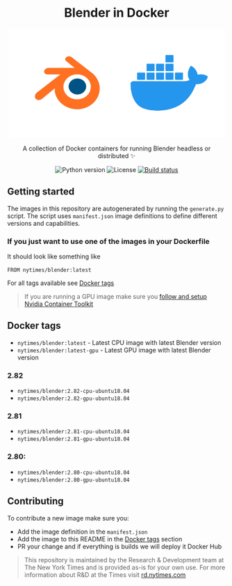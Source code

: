 <div align="center">
  <h1>Blender in Docker</h1>
  <img width="500" src="./cover.png" />
  <p>A collection of Docker containers for running Blender headless or distributed ✨</p>
  <img alt="Python version" src="https://img.shields.io/badge/python-3.6-blue.svg" />
  <img alt="License" src="https://img.shields.io/badge/License-Apache%202.0-yellow.svg" />
  <a href="https://travis-ci.org/nytimes/rd-blender-docker"><img alt="Build status" src="https://travis-ci.org/nytimes/rd-blender-docker.svg?branch=master"></a><br/>
</div>

## Getting started
The images in this repository are autogenerated by running the `generate.py` script. The script uses `manifest.json` image definitions to define different versions and capabilities.
### If you just want to use one of the images in your Dockerfile
It should look like something like
```docker
FROM nytimes/blender:latest
```
For all tags available see [Docker tags](#docker-tags)

> If you are running a GPU image make sure you [follow and setup Nvidia Container Toolkit](https://github.com/NVIDIA/nvidia-docker)

## Docker tags
- `nytimes/blender:latest` - Latest CPU image with latest Blender version
- `nytimes/blender:latest-gpu` - Latest GPU image with latest Blender version
### 2.82
- `nytimes/blender:2.82-cpu-ubuntu18.04`
- `nytimes/blender:2.82-gpu-ubuntu18.04`
### 2.81
- `nytimes/blender:2.81-cpu-ubuntu18.04`
- `nytimes/blender:2.81-gpu-ubuntu18.04`
### 2.80:
- `nytimes/blender:2.80-cpu-ubuntu18.04`
- `nytimes/blender:2.80-gpu-ubuntu18.04`

## Contributing
To contribute a new image make sure you:
- Add the image definition in the `manifest.json`
- Add the image to this README in the [Docker tags](#docker-tags) section
- PR your change and if everything is builds we will deploy it Docker Hub

> This repository is maintained by the Research & Development team at The New York Times and is provided as-is for your own use. For more information about R&D at the Times visit [rd.nytimes.com](https://rd.nytimes.com)